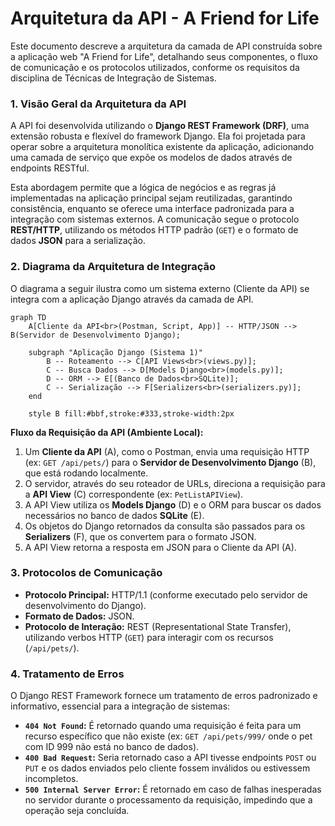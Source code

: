 # Arquitetura da API - A Friend for Life

Este documento descreve a arquitetura da camada de API construída sobre a aplicação web "A Friend for Life", detalhando seus componentes, o fluxo de comunicação e os protocolos utilizados, conforme os requisitos da disciplina de Técnicas de Integração de Sistemas.

### 1. Visão Geral da Arquitetura da API

A API foi desenvolvida utilizando o **Django REST Framework (DRF)**, uma extensão robusta e flexível do framework Django. Ela foi projetada para operar sobre a arquitetura monolítica existente da aplicação, adicionando uma camada de serviço que expõe os modelos de dados através de endpoints RESTful.

Esta abordagem permite que a lógica de negócios e as regras já implementadas na aplicação principal sejam reutilizadas, garantindo consistência, enquanto se oferece uma interface padronizada para a integração com sistemas externos. A comunicação segue o protocolo **REST/HTTP**, utilizando os métodos HTTP padrão (`GET`) e o formato de dados **JSON** para a serialização.

### 2. Diagrama da Arquitetura de Integração

O diagrama a seguir ilustra como um sistema externo (Cliente da API) se integra com a aplicação Django através da camada de API.

```mermaid
graph TD
    A[Cliente da API<br>(Postman, Script, App)] -- HTTP/JSON --> B(Servidor de Desenvolvimento Django);
    
    subgraph "Aplicação Django (Sistema 1)"
        B -- Roteamento --> C[API Views<br>(views.py)];
        C -- Busca Dados --> D[Models Django<br>(models.py)];
        D -- ORM --> E[(Banco de Dados<br>SQLite)];
        C -- Serialização --> F[Serializers<br>(serializers.py)];
    end

    style B fill:#bbf,stroke:#333,stroke-width:2px
```

**Fluxo da Requisição da API (Ambiente Local):**
1.  Um **Cliente da API** (A), como o Postman, envia uma requisição HTTP (ex: `GET /api/pets/`) para o **Servidor de Desenvolvimento Django** (B), que está rodando localmente.
2.  O servidor, através do seu roteador de URLs, direciona a requisição para a **API View** (C) correspondente (ex: `PetListAPIView`).
3.  A API View utiliza os **Models Django** (D) e o ORM para buscar os dados necessários no banco de dados **SQLite** (E).
4.  Os objetos do Django retornados da consulta são passados para os **Serializers** (F), que os convertem para o formato JSON.
5.  A API View retorna a resposta em JSON para o Cliente da API (A).

### 3. Protocolos de Comunicação

*   **Protocolo Principal:** HTTP/1.1 (conforme executado pelo servidor de desenvolvimento do Django).
*   **Formato de Dados:** JSON.
*   **Protocolo de Interação:** REST (Representational State Transfer), utilizando verbos HTTP (`GET`) para interagir com os recursos (`/api/pets/`).

### 4. Tratamento de Erros

O Django REST Framework fornece um tratamento de erros padronizado e informativo, essencial para a integração de sistemas:

*   **`404 Not Found`:** É retornado quando uma requisição é feita para um recurso específico que não existe (ex: `GET /api/pets/999/` onde o pet com ID 999 não está no banco de dados).
*   **`400 Bad Request`:** Seria retornado caso a API tivesse endpoints `POST` ou `PUT` e os dados enviados pelo cliente fossem inválidos ou estivessem incompletos.
*   **`500 Internal Server Error`:** É retornado em caso de falhas inesperadas no servidor durante o processamento da requisição, impedindo que a operação seja concluída.
```